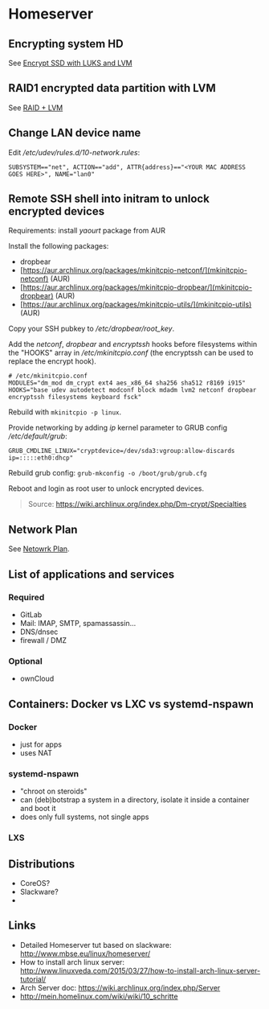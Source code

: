 # Homeserver


## Encrypting system HD

See [Encrypt SSD with LUKS and LVM](linux/encrypt_system_ssd.md)


## RAID1 encrypted data partition with LVM

See [RAID + LVM](linux/raid+lvm.md)



## Change LAN device name

Edit */etc/udev/rules.d/10-network.rules*:

```
SUBSYSTEM=="net", ACTION=="add", ATTR{address}=="<YOUR MAC ADDRESS GOES HERE>", NAME="lan0"
```


## Remote SSH shell into initram to unlock encrypted devices

Requirements: install *yaourt* package from AUR

Install the following packages:
- dropbear
- [https://aur.archlinux.org/packages/mkinitcpio-netconf/](mkinitcpio-netconf) (AUR)
- [https://aur.archlinux.org/packages/mkinitcpio-dropbear/](mkinitcpio-dropbear) (AUR)
- [https://aur.archlinux.org/packages/mkinitcpio-utils/](mkinitcpio-utils) (AUR)

Copy your SSH pubkey to */etc/dropbear/root_key*.

Add the *netconf*, *dropbear* and *encryptssh* hooks before filesystems within the "HOOKS" array in */etc/mkinitcpio.conf* (the encryptssh can be used to replace the encrypt hook).
```
# /etc/mkinitcpio.conf
MODULES="dm_mod dm_crypt ext4 aes_x86_64 sha256 sha512 r8169 i915"
HOOKS="base udev autodetect modconf block mdadm lvm2 netconf dropbear encryptssh filesystems keyboard fsck"
```

Rebuild with `mkinitcpio -p linux`.

Provide networking by adding *ip* kernel parameter to GRUB config */etc/default/grub*:
```
GRUB_CMDLINE_LINUX="cryptdevice=/dev/sda3:vgroup:allow-discards ip=:::::eth0:dhcp"
```

Rebuild grub config:
`grub-mkconfig -o /boot/grub/grub.cfg`

Reboot and login as root user to unlock encrypted devices.

> Source: https://wiki.archlinux.org/index.php/Dm-crypt/Specialties


## Network Plan

See [Netowrk Plan](homeserver/networl_plan.md).




## List of applications and services

### Required
- GitLab 
- Mail: IMAP, SMTP, spamassassin...
- DNS/dnsec
- firewall / DMZ

### Optional
- ownCloud


## Containers: Docker vs LXC vs systemd-nspawn

### Docker
- just for apps
- uses NAT

### systemd-nspawn
- "chroot on steroids"
- can (deb)botstrap a system in a directory, isolate it inside a container and boot it
- does only full systems, not single apps

### LXS

## Distributions
- CoreOS?
- Slackware?
- 

## Links
- Detailed Homeserver tut based on slackware: http://www.mbse.eu/linux/homeserver/
- How to install arch linux server: http://www.linuxveda.com/2015/03/27/how-to-install-arch-linux-server-tutorial/
- Arch Server doc: https://wiki.archlinux.org/index.php/Server
- http://mein.homelinux.com/wiki/wiki/10_schritte



